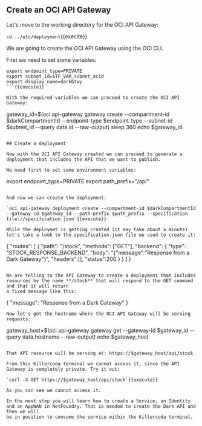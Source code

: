 ## Create an OCI API Gateway

Let's move to the working directory for the OCI API Gateway:

`cd ../etc/deployment`{{execite}}

We are going to create the OCI API Gateway using the OCI CLI.

First we need to set some variables:

```
export endpoint_type=PRIVATE
export subnet_id=$TF_VAR_subnet_ocid
export display_name=darkGtwy
```{{execute}}

With the required variables we can proceed to create the OCI API Gateway:

```
gateway_id=$(oci api-gateway gateway create --compartment-id $darkCompartmentId --endpoint-type $endpoint_type --subnet-id $subnet_id --query data.id --raw-output)
sleep 360
echo $gateway_id
```{{execute}}

## Create a deployment

Now with the OCI API Gateway created we can proceed to generate a deployment that includes the API that we want to publish.

We need first to set some environment variables:

```
export endpoint_type=PRIVATE
export path_prefix="/api"
```{{execute}}

And now we can create the deployment:

`oci api-gateway deployment create --compartment-id $darkCompartmentId --gateway-id $gateway_id --path-prefix $path_prefix --specification file://specification.json`{{execute}}

While the deploymet is getting created (it may take about a minute) let's take a look to the specification.json file we used to create it:

```
{
  "routes": [
    {
      "path": "/stock",
      "methods": ["GET"],
      "backend": {
        "type": "STOCK_RESPONSE_BACKEND",
        "body": "{\"message\":\"Response from a Dark Gateway\"}",
        "headers":[],
        "status":200
      }
    }
  ]
}
```

We are telling to the API Gateway to create a deployment that includes resources by the name **/stock** that will respond to the GET command and that it will return
a fixed message like this:

```
{
	"message": "Response from a Dark Gateway"
}
```
Now let's get the hostname where the OCI API Gateway will be serving requests:

```
gateway_host=$(oci api-gateway gateway get --gateway-id $gateway_id --query data.hostname --raw-output)
echo $gateway_host
```{{execute}}

That API resource will be serving at: https://$gateway_host/api/stock

From this Killercoda terminal we cannot access it, since the API Gateway is completely private. Try it out:

`curl -X GET https://$gateway_host/api/stock`{{execute}}

As you can see we cannot access it.

In the next step you will learn how to create a Service, an Identity and an AppWAN in NetFoundry. That is needed to create the Dark API and then we will
be in position to consume the service within the Killercoda terminal.

